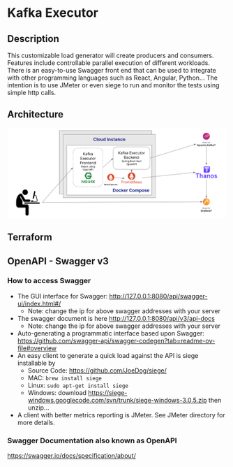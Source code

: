 # Kafka Executor
## Description
This customizable load generator will create producers and consumers.
Features include controllable parallel execution of different workloads.
There is an easy-to-use Swagger front end that can be used to integrate
with other programming languages such as React, Angular, Python...
The intention is to use JMeter or even siege to run and monitor the tests
using simple http calls.

## Architecture
![Architecture](architecture.png)

## Terraform


## OpenAPI - Swagger v3
### How to access Swagger
* The GUI interface for Swagger:
http://127.0.0.1:8080/api/swagger-ui/index.html#/ 
  * Note: change the ip for above swagger addresses with your server
* The swagger document is here http://127.0.0.1:8080/api/v3/api-docs
  * Note: change the ip for above swagger addresses with your server
* Auto-generating a programmatic interface based upon Swagger: https://github.com/swagger-api/swagger-codegen?tab=readme-ov-file#overview
* An easy client to generate a quick load against the API is siege installable by
  * Source Code: https://github.com/JoeDog/siege/
  * MAC: `brew install siege`
  * Linux: `sudo apt-get install siege`
  * Windows: download https://siege-windows.googlecode.com/svn/trunk/siege-windows-3.0.5.zip then unzip...
* A client with better metrics reporting is JMeter.  See JMeter directory for more details.
### Swagger Documentation also known as OpenAPI
https://swagger.io/docs/specification/about/
